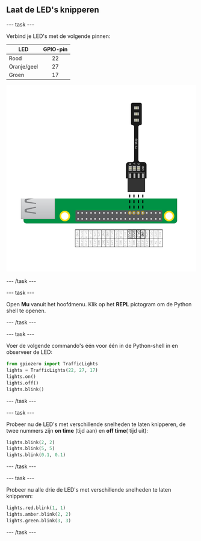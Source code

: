 ## Laat de LED's knipperen

\--- task \---

Verbind je LED's met de volgende pinnen:

| LED         | GPIO-pin |
| ----------- |:--------:|
| Rood        |    22    |
| Oranje/geel |    27    |
| Groen       |    17    |

![pi stop verkeerslicht verbonden met gpio 22,27,17 en massa (ground)](images/Traffic-Lights-Diagram.png)

\--- /task \---

\--- task \---

Open **Mu** vanuit het hoofdmenu. Klik op het **REPL** pictogram om de Python shell te openen.

\--- /task \---

\--- task \---

Voer de volgende commando's één voor één in de Python-shell in en observeer de LED:

```python
from gpiozero import TrafficLights
lights = TrafficLights(22, 27, 17)
lights.on()
lights.off()
lights.blink()
```

\--- /task \---

\--- task \---

Probeer nu de LED's met verschillende snelheden te laten knipperen, de twee nummers zijn **on time** (tijd aan) en **off time**( tijd uit):

```python
lights.blink(2, 2)
lights.blink(5, 5)
lights.blink(0.1, 0.1)
```

\--- /task \---

\--- task \---

Probeer nu alle drie de LED's met verschillende snelheden te laten knipperen:

```python
lights.red.blink(1, 1)
lights.amber.blink(2, 2)
lights.green.blink(3, 3)
```

\--- /task \---